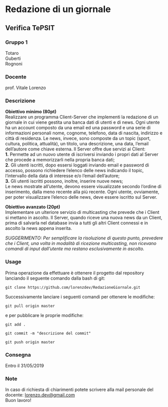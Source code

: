 # Redazione di un giornale

## Verifica TePSIT

### Gruppo 1

Totaro   
Guberti  
Rognoni    

### Docente

prof. Vitale Lorenzo

### Descrizione
**Obiettivo minimo (80pt)**  
Realizzare un programma Client-Server che implementi la redazione di un giornale in cui viene
gestita una banca dati di utenti e di news. Ogni utente ha un account composto da una email ed una
password e una serie di informazioni personali nome, cognome, telefono, data di nascita, indirizzo e
città di residenza. Le news, invece, sono composte da un topic (sport, cultura, politica, attualità), un
titolo, una descrizione, una data, l’email dell’autore come chiave esterna.
Il Server offre due servizi ai Client:  
**1.** Permette ad un nuovo utente di iscriversi inviando i propri dati al Server che procede a
memorizzarli nella propria banca dati;  
**2.** Gli utenti iscritti, dopo essersi loggati inviando email e password di accesso, possono
richiedere l’elenco delle news indicando il topic, l’intervallo della data di interesse e/o
l’email dell’autore;  
**3.** Gli utenti iscritti possono, inoltre, inserire nuove news;  
Le news mostrate all’utente, devono essere visualizzate secondo l’ordine di inserimento, dalla meno
recente alla più recente.
Ogni utente, ovviamente, per poter visualizzare l’elenco delle news, deve essere iscritto sul Server.


**Obiettivo avanzato (20pt)**  
Implementare un ulteriore servizio di multicasting che prevede che i Client si mettano in ascolto.
Il Server, quando riceve una nuova news da un Client, prima di salvarla nel database invia a tutti gli
altri Client connessi e in ascolto la news appena inserita.

*SUGGERIMENTO: Per semplificare la risoluzione di questo punto, prevedere che i Client, una volta in modalità
di ricezione multicasting, non ricevano comandi di input dall’utente ma restano esclusivamente in
ascolto.*


### Usage

Prima operazione da effettuare è ottenere il progetto dal repository lanciando il seguente comando dalla bash di git:

```
git clone https://github.com/lorenzdev/RedazioneGiornale.git
```

Successivamente lanciare i seguenti comandi per ottenere le modifiche:

```
git pull origin master
```

e per pubblicare le proprie modifiche:

```
git add .
```  
```
git commit -m "descrizione del commit"
```  
```
git push origin master
```  

### Consegna
Entro il 31/05/2019

### Note  
In caso di richiesta di chiarimenti potete scrivere alla mail personale del docente: lorenzo.dev@gmail.com  
Buon lavoro!
